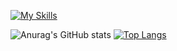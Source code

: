 [![My Skills](https://skills.thijs.gg/icons?i=go,ruby,rust,js,ts,html,rails,react,docker,kubernetes,git,postgres,mysql)](https://skills.thijs.gg)

![Anurag's GitHub stats](https://github-readme-stats.vercel.app/api?username=4ydx&hide_title=true&show_icons=true&theme=radical&count_private=true) [![Top Langs](https://github-readme-stats.vercel.app/api/top-langs/?username=4ydx&show_icons=true&layout=compact&theme=radical&PAT_1&hide=jupyter%20notebook,python)](https://github.com/anuraghazra/github-readme-stats)
